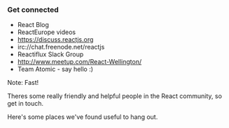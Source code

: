 ### Get connected
- React Blog
- ReactEurope videos
- https://discuss.reactjs.org
- irc://chat.freenode.net/reactjs
- Reactiflux Slack Group
- http://www.meetup.com/React-Wellington/
- Team Atomic - say hello :)

Note:
Fast!

Theres some really friendly and helpful people in the React community, so get in touch.

Here's some places we've found useful to hang out.
